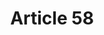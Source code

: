 ---
title: "Article 58"
draft: false
exceptions:
- info53j
memberstates:
- DE
score: 3
compensation:
- No compensation
remarks: |
 


link: "https://dejure.org/gesetze/UrhG/58.html"
---